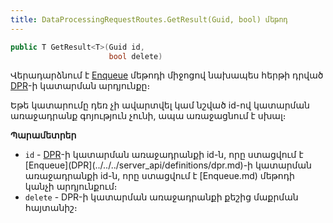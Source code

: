 ```yaml
---
title: DataProcessingRequestRoutes.GetResult(Guid, bool) մեթոդ
---
```


```c#
public T GetResult<T>(Guid id, 
                      bool delete)
```

Վերադարձնում է [Enqueue](Enqueue.md) մեթոդի միջոցով նախապես հերթի դրված [DPR](../../../server_api/definitions/dpr.md)-ի կատարման արդյունքը։

Եթե կատարումը դեռ չի ավարտվել կամ նշված id-ով կատարման առաջադրանք գոյություն չունի, ապա առաջացնում է սխալ։

**Պարամետրեր**

* `id` - [DPR](../../../server_api/definitions/dpr.md)-ի կատարման առաջադրանքի id-ն, որը ստացվում է [Enqueue](DPR](../../../server_api/definitions/dpr.md)-ի կատարման առաջադրանքի id-ն, որը ստացվում է [Enqueue.md) մեթոդի կանչի արդյունքում։
* `delete` - DPR-ի կատարման առաջադրանքի քեշից մաքրման հայտանիշ։
